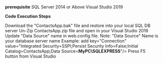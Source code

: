 **prerequisite**
SQL Server 2014 or Above
Visual Studio 2019

**Code Execution Steps**

Download the "ContactsApp.bak" file and restore into your local SQL DB server
Un-Zip ContactsApp.zip file and open in your Visual Studio 2019
Update "Data Source" name in web.config file. Note: "Data Source" Name is your database server name
Example:
add key="Connection" value="Integrated Security=SSPI;Persist Security Info=False;Initial Catalog=ContactsApp;Data Source=**MyPC\SQLEXPRESS**"/>
Press F5 button from Visual Studio




